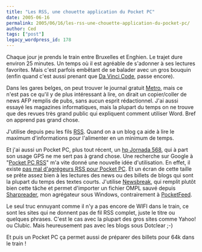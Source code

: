 ```yaml
---
title: "Les RSS, une chouette application du Pocket PC"
date: 2005-06-16
permalink: 2005/06/16/les-rss-une-chouette-application-du-pocket-pc/
author: Ced
tags: ["post"]
legacy_wordpress_id: 178
---
```


Chaque jour je prends le train entre Bruxelles et Enghien. Le trajet dure environ 25 minutes. Un temps où il est agréable de s'adonner à ses lectures favorites. Mais c'est parfois embêtant de se balader avec un gros bouquin (enfin quand c'est aussi prenant que [Da Vinci Code](http://64k.be/index.php/2005/02/01/8-le-code-da-vinci), passe encore).

Dans les gares belges, on peut trouver le journal gratuit [Metro](http://freemetro.be/), mais ce n'est pas ce qu'il y de plus intéressant à lire, on dirait un copier/coller de news AFP remplis de pubs, sans aucun esprit rédactionnel. J'ai aussi essayé les magazines informatiques, mais la plupart du temps on ne trouve que des revues très grand public qui expliquent comment utiliser Word. Bref on apprend pas grand chose.

<!-- excerpt -->

J'utilise depuis peu les fils [RSS](http://fr.wikipedia.org/wiki/Really_simple_syndication). Quand on a un blog ça aide à lire le maximum d'informations pour l'alimenter en un minimum de temps.

Et j'ai aussi un Pocket PC, plus tout récent, un [hp Jornada 568](http://www.pocketpcparadise.com/tests/materiels_Jornada568.htm), qui à part son usage GPS ne me sert pas à grand chose. Une recherche sur Google à "[Pocket PC RSS](http://www.google.be/search?hl=fr&amp;c2coff=1&amp;q=%22pocket+pc%22+rss&amp;btnG=Rechercher&amp;meta=)" m'a vite donné une nouvelle idée d'utilisation. En effet, il existe [pas mal d'agrégeurs RSS pour Pocket PC](http://palmtops.about.com/cs/productreviews/tp/Pocket_RSS.htm). Et un écran de cette taille se prête assez bien à les lectures des news ou des billets de blogs qui sont la plupart du temps des textes courts. J'utilise [Newsbreak](http://www.iliumsoft.com/site/nw/newsbreak.htm), qui remplit plutôt bien cette tâche et permet d'importer un fichier OMPL sauvé depuis [Sharpreader](http://www.sharpreader.net/), mon agrégateur sous Windows, contrairement à [PocketFeed](http://www.pocketpcfreewares.com/fr/index.php?soft=918).

Le seul truc ennuyant comme il n'y a pas encore de WIFI dans le train, ce sont les sites qui ne donnent pas de fil RSS complet, juste le titre ou quelques phrases. C'est le cas avec la plupart des gros sites comme Yahoo! ou Clubic. Mais heureusement pas avec les blogs sous Dotclear ;-)

Et puis un Pocket PC ça permet aussi de préparer des billets pour 64k dans le train&nbsp;!
